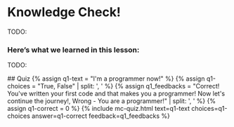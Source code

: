 
# Knowledge Check!
TODO:

### Here’s what we learned in this lesson:
TODO:

<link rel="stylesheet" href="https://maxcdn.bootstrapcdn.com/bootstrap/3.3.7/css/bootstrap.min.css" integrity="sha384-BVYiiSIFeK1dGmJRAkycuHAHRg32OmUcww7on3RYdg4Va+PmSTsz/K68vbdEjh4u" crossorigin="anonymous">
## Quiz
{% assign q1-text = "I'm a programmer now!" %}
{% assign q1-choices = "True, False" | split: ', ' %}
{% assign q1_feedbacks = "Correct! You've written your first code and that makes you a programmer! Now let's continue the journey!, Wrong - You are a programmer!" | split: ', ' %}
{% assign q1-correct = 0 %}
{% include mc-quiz.html text=q1-text choices=q1-choices answer=q1-correct feedback=q1_feedbacks %}

